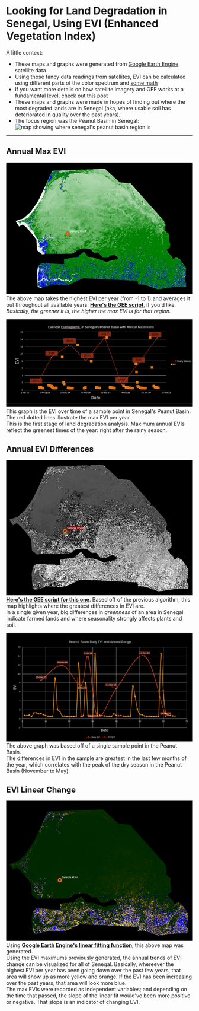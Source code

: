 # Looking for Land Degradation in Senegal, Using EVI (Enhanced Vegetation Index)
A little context: 
* These maps and graphs were generated from [Google Earth Engine](https://developers.google.com/earth-engine/guides/getstarted) satellite data.
* Using those fancy data readings from satellites, EVI can be calculated using different parts of the color spectrum and [some math](https://www.usgs.gov/core-science-systems/nli/landsat/landsat-enhanced-vegetation-index?qt-science_support_page_related_con=0#qt-science_support_page_related_con)
* If you want more details on how satellite imagery and GEE works at a fundamental level, check out [this post](https://gis.stackexchange.com/questions/304180/what-are-the-min-and-max-values-of-map-addlayer-on-google-earth-engine)
* These maps and graphs were made in hopes of finding out where the most degraded lands are in Senegal (aka, where usable soil has deteriorated in quality over the past years). 
* The focus region was the Peanut Basin in Senegal:
![map showing where senegal's peanut basin region is](https://www.researchgate.net/profile/Ewan-Robinson/publication/267370492/figure/fig1/AS:514884001595392@1499769320661/The-location-of-study-area-in-Senegal-The-dark-border-indicates-the-extent-of-the-former.png)
---
## Annual Max EVI
![Map of Senegal's annual max EVI](mapsANDgraphs/eviMaximumMaps.png)  
The above map takes the highest EVI per year (from -1 to 1) and averages it out throughout all available years. [**Here's the GEE script**](https://code.earthengine.google.com/7195eb5c856b6f3567ed75ccd704bd98), if you'd like.  
*Basically, the greener it is, the higher the max EVI is for that region.*

![graph of EVI at a sample point, with annual maximums](mapsANDgraphs/eviMaximumsGraph.png)  
This graph is the EVI over time of a sample point in Senegal's Peanut Basin. The red dotted lines illustrate the max EVI per year.  
This is the first stage of land degradation analysis. Maximum annual EVIs reflect the greenest times of the year: right after the rainy season. 

## Annual EVI Differences
![Map of Senegal's seasonal differences in EVI](mapsANDgraphs/eviDifferencesMap.png)  
[**Here's the GEE script for this one**](https://code.earthengine.google.com/f948968ca7d10071904dce5f3ccc5182). Based off of the previous algorithm, this map highlights where the greatest differences in EVI are.  
In a single given year, big differences in *greenness* of an area in Senegal indicate farmed lands and where seasonality strongly affects plants and soil.  

![graph showing the differences in max and min EVI per year](mapsANDgraphs/eviDifferences.png)  
The above graph was based off of a single sample point in the Peanut Basin.  
The differences in EVI in the sample are greatest in the last few months of the year, which correlates with the peak of the dry season in the Peanut Basin (November to May).  

## EVI Linear Change
![Map of EVI trends throughout Senegal](mapsANDgraphs/eviLinearChangeMap.png)   
Using [**Google Earth Engine's linear fitting function**](https://code.earthengine.google.com/402a26173dd1e43bc5360c04f49a5e2a), this above map was generated.  
Using the EVI maximums previously generated, the annual trends of EVI change can be visualized for all of Senegal. Basically, whereever the highest EVI per year has been going down over the past few years, that area will show up as more yellow and orange. If the EVI has been increasing over the past years, that area will look more blue.  
The max EVIs were recorded as independent variables; and depending on the time that passed, the slope of the linear fit would've been more positive or negative. That slope is an indicator of changing EVI.
